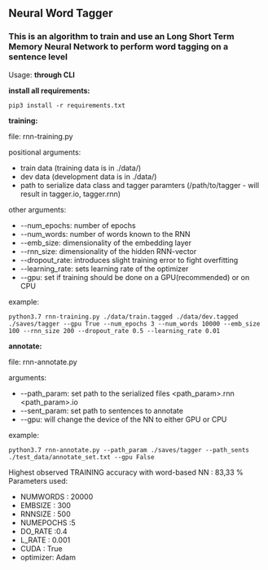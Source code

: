 ## Neural Word Tagger

### This is an algorithm to train and use an Long Short Term Memory Neural Network to perform word tagging on a sentence level

Usage: **through CLI**

**install all requirements:**

`pip3 install -r requirements.txt`

**training:**

file: rnn-training.py

positional arguments:

- train data (training data is in ./data/)
- dev data (development data is in ./data/)
- path to serialize data class and tagger paramters (/path/to/tagger - will result in tagger.io, tagger.rnn)

other arguments:

- --num_epochs: number of epochs
- --num_words: number of words known to the RNN
- --emb_size: dimensionality of the embedding layer
- --rnn_size: dimensionality of the hidden RNN-vector
- --dropout_rate: introduces slight training error to fight overfitting
- --learning_rate: sets learning rate of the optimizer
- --gpu: set if training should be done on a GPU(recommended) or on CPU

example:

`python3.7 rnn-training.py ./data/train.tagged ./data/dev.tagged ./saves/tagger --gpu True --num_epochs 3 --num_words 10000 --emb_size 100 --rnn_size 200 --dropout_rate 0.5 --learning_rate 0.01`


**annotate:**

file: rnn-annotate.py

arguments:

- --path_param: set path to the serialized files <path_param>.rnn <path_param>.io
- --sent_param: set path to sentences to annotate
- --gpu: will change the device of the NN to either GPU or CPU

example:

`python3.7 rnn-annotate.py --path_param ./saves/tagger --path_sents ./test_data/annotate_set.txt --gpu False
`


Highest observed TRAINING accuracy with word-based NN : 83,33 %
Parameters used:

-  NUMWORDS : 20000
-  EMBSIZE : 300
-  RNNSIZE : 500
-  NUMEPOCHS :5
-  DO_RATE :0.4
-  L_RATE : 0.001
-  CUDA : True
-  optimizer: Adam


